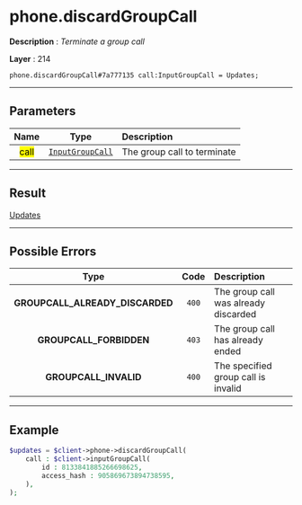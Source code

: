 # phone.discardGroupCall

**Description** : *Terminate a group call*

**Layer** : 214

```tl
phone.discardGroupCall#7a777135 call:InputGroupCall = Updates;
```

---

## Parameters

| Name | Type | Description |
| :---: | :---: | :--- |
| <mark>call</mark> | [`InputGroupCall`](type/InputGroupCall) | The group call to terminate |

---

## Result

[Updates](type/Updates)

---

## Possible Errors

| Type | Code | Description |
| :---: | :---: | :--- |
| **GROUPCALL_ALREADY_DISCARDED** | `400` | The group call was already discarded |
| **GROUPCALL_FORBIDDEN** | `403` | The group call has already ended |
| **GROUPCALL_INVALID** | `400` | The specified group call is invalid |

---

## Example

```php
$updates = $client->phone->discardGroupCall(
	call : $client->inputGroupCall(
		id : 8133841885266698625,
		access_hash : 905869673894738595,
	),
);
```